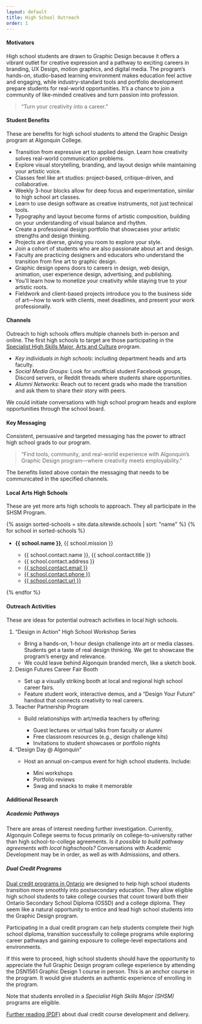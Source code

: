 ```yaml
---
layout: default
title: High School Outreach
order: 1
---
```

<h4>
	Motivators 
</h4>
<p>
	High school students are drawn to Graphic Design because it offers a vibrant outlet for creative expression and a pathway to exciting careers in branding, UX Design, motion graphics, and digital media. The program’s hands-on, studio-based learning environment makes education feel active and engaging, while industry-standard tools and portfolio development prepare students for real-world opportunities. It’s a chance to join a community of like-minded creatives and turn passion into profession. 
</p>
<blockquote>
	“Turn your creativity into a career.” 
</blockquote>
<h4>
	Student Benefits 
</h4>
<p>
	These are benefits for high school students to attend the Graphic Design program at Algonquin College. 
</p>
<ul>
	<li>Transition from expressive art to applied design. Learn how creativity solves real-world communication problems.</li>
	<li>Explore visual storytelling, branding, and layout design while maintaining your artistic voice.</li>
	<li>Classes feel like art studios: project-based, critique-driven, and collaborative.</li>
	<li>Weekly 3-hour blocks allow for deep focus and experimentation, similar to high school art classes.</li>
	<li>Learn to use design software as creative instruments, not just technical tools.</li>
	<li>Typography and layout become forms of artistic composition, building on your understanding of visual balance and rhythm.</li>
	<li>Create a professional design portfolio that showcases your artistic strengths and design thinking.</li>
	<li>Projects are diverse, giving you room to explore your style.</li>
	<li>Join a cohort of students who are also passionate about art and design.</li>
	<li>Faculty are practicing designers and educators who understand the transition from fine art to graphic design.</li>
	<li>Graphic design opens doors to careers in design, web design, animation, user experience design, advertising, and publishing.</li>
	<li>You’ll learn how to monetize your creativity while staying true to your artistic roots.</li>
	<li>Fieldwork and client-based projects introduce you to the business side of art—how to work with clients, meet deadlines, and present your work professionally.</li>
</ul>
<h4>
	Channels 
</h4>
<p>
	Outreach to high schools offers multiple channels both in-person and online. The first high schools to target are those participating in the <a href="https://www.ontario.ca/document/specialist-high-skills-major-policy-and-implementation-guide/arts-and-culture">Specialist High Skills Major, Arts and Culture</a> program. 
</p>
<ul>
	<li><em>Key individuals in high schools</em>: including department heads and arts faculty.</li>
	<li><em>Social Media Groups</em>: Look for unofficial student Facebook groups, Discord servers, or Reddit threads where students share opportunities.</li>
	<li><em>Alumni Networks</em>: Reach out to recent grads who made the transition and ask them to share their story with peers.</li>
</ul>
<p>
	We could initiate conversations with high school program heads and explore opportunities through the school board. 
</p>
<h4>
	Key Messaging 
</h4>
<p>
	Consistent, persuasive and targeted messaging has the power to attract high school grads to our program. 
</p>
<blockquote>
	“Find tools, community, and real-world experience with Algonquin’s Graphic Design program—where creativity meets employability.” 
</blockquote>
<p>
	The benefits listed above contain the messaging that needs to be communicated in the specified channels. 
</p>
<h4>
	Local Arts High Schools 
</h4>
<p>
	These are yet more arts high schools to approach. They all participate in the SHSM Program. 
</p>
{% assign sorted-schools = site.data.sitewide.schools | sort: "name" %}
{% for school in sorted-schools %} 
<ul>
	<li style="margin-top: 1rem;"><strong>{{ school.name }}</strong>, {{ school.mission }}</li>
	<ul>
		<li>{{ school.contact.name }}, {{ school.contact.title }}</li>
		<li>{{ school.contact.address }}</li>
		<li><a href="mailto:{{ school.contact.email }}">{{ school.contact.email }}</a></li>
		<li><a href="tel:{{ school.contact.phone }}">{{ school.contact.phone }}</a></li>
		<li><a href="{{ school.contact.url }}" target="_blank">{{ school.contact.url }}</a></li>
	</ul>
</ul>
{% endfor %} 
<h4>
	Outreach Activities 
</h4>
<p>
	These are ideas for potential outreach activities in local high schools. 
</p>
<ol>
	<li>“Design in Action” High School Workshop Series</li>
	<ul>
		<li>Bring a hands-on, 1-hour design challenge into art or media classes. Students get a taste of real design thinking. We get to showcase the program’s energy and relevance.</li>
		<li>We could leave behind Algonquin branded merch, like a sketch book.</li>
	</ul>
	<li>Design Futures Career Fair Booth</li>
	<ul>
		<li>Set up a visually striking booth at local and regional high school career fairs.</li>
		<li>Feature student work, interactive demos, and a “Design Your Future” handout that connects creativity to real careers.</li>
	</ul>
	<li>Teacher Partnership Program</li>
	<ul>
		<li>Build relationships with art/media teachers by offering:</li>
		<ul>
			<li>Guest lectures or virtual talks from faculty or alumni</li>
			<li>Free classroom resources (e.g., design challenge kits)</li>
			<li>Invitations to student showcases or portfolio nights </li>
		</ul>
	</ul>
	<li>“Design Day @ Algonquin”</li>
	<ul>
		<li>Host an annual on-campus event for high school students. Include:</li>
		<ul>
			<li>Mini workshops</li>
			<li>Portfolio reviews</li>
			<li>Swag and snacks to make it memorable</li>
		</ul>
	</ul>
</ol>
<h4>
	Additional Research 
</h4>
<h5>
	Academic Pathways 
</h5>
<p>
	There are areas of interest needing further investigation. Currently, Algonquin College seems to focus primarily on college-to-university rather than high school-to-college agreements. <em>Is it possible to build pathway agreements with local highschools?</em> Conversations with Academic Development may be in order, as well as with Admissions, and others.
</p>
<h5>
	Dual Credit Programs 
</h5>
<p>
	<a href="https://www.ontario.ca/page/dual-credit-programs" target="_blank">Dual credit programs in Ontario</a> are designed to help high school students transition more smoothly into postsecondary education. They allow eligible high school students to take college courses that count toward both their Ontario Secondary School Diploma (OSSD) and a college diploma. They seem like a natural opportunity to entice and lead high school students into the Graphic Design program.
</p>
<p>
	Participating in a dual credit program can help students complete their high school diploma, transition successfully to college programs while exploring career pathways and gaining exposure to college-level expectations and environments. 
</p>
<p>
	If this were to proceed, high school students should have the opportunity to appreciate the full Graphic Design program college experience by attending the DSN1561 Graphic Design 1 course in person. This is an anchor course in the program. It would give students an authentic experience of enrolling in the program. 
</p>
<p>
	Note that students enrolled in a <em>Specialist High Skills Major (SHSM)</em> programs are eligible. 
</p>
<p>
	<a href="https://files.ontario.ca/edu-dual-credit-programs-policy-program-requirements-2020-en-2021-12-13.pdf">Further reading (PDF)</a> about dual credit course development and delivery. 
</p>
